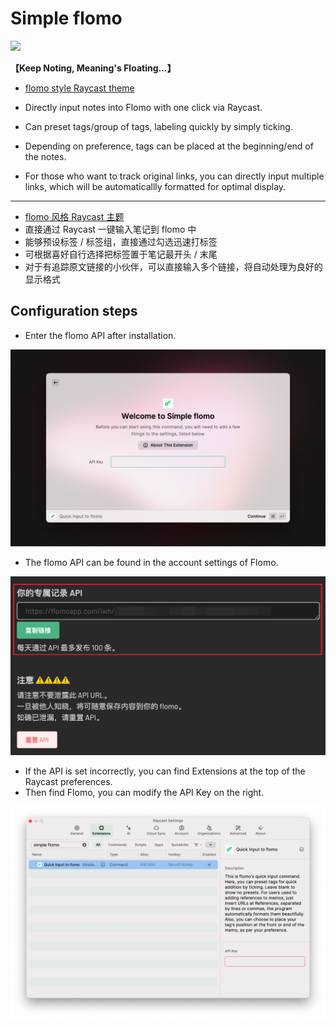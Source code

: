 # Simple flomo

![](readme-assets/readme-4.png)

**【Keep Noting, Meaning's Floating...】**
- [flomo style Raycast theme](https://themes.ray.so?version=1&name=flomo&author=Lyson%20Ober&authorUsername=Lyson&colors=%23FFFFFF,%23FFFFFF,%23000000,%2330D07A,%2330D07A,%23F84E4E,%23F88D4E,%23FFCC47,%2330D07A,%23228CF6,%237B4EF8,%23F84EBD&appearance=light&addToRaycast)

- Directly input notes into Flomo with one click via Raycast.
- Can preset tags/group of tags, labeling quickly by simply ticking.
- Depending on preference, tags can be placed at the beginning/end of the notes.
- For those who want to track original links, you can directly input multiple links, which will be automaticallly formatted for optimal display.
---
- [flomo 风格 Raycast 主题](https://themes.ray.so?version=1&name=flomo&author=Lyson%20Ober&authorUsername=Lyson&colors=%23FFFFFF,%23FFFFFF,%23000000,%2330D07A,%2330D07A,%23F84E4E,%23F88D4E,%23FFCC47,%2330D07A,%23228CF6,%237B4EF8,%23F84EBD&appearance=light&addToRaycast)
- 直接通过 Raycast 一键输入笔记到 flomo 中
- 能够预设标签 / 标签组，直接通过勾选迅速打标签
- 可根据喜好自行选择把标签置于笔记最开头 / 末尾
- 对于有追踪原文链接的小伙伴，可以直接输入多个链接，将自动处理为良好的显示格式

## Configuration steps

- Enter the flomo API after installation.

![](readme-assets/readme-1.png)

- The flomo API can be found in the account settings of Flomo.

![](readme-assets/readme-2.png)

- If the API is set incorrectly, you can find Extensions at the top of the Raycast preferences.
- Then find Flomo, you can modify the API Key on the right.

![](readme-assets/readme-3.png)
